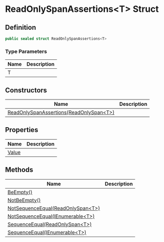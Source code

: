 # ReadOnlySpanAssertions&lt;T&gt; Struct
## Definition

```c#
public sealed struct ReadOnlySpanAssertions<T>
```

### Type Parameters

| Name | Description |
| ---- | ----------- |
| T |  |

## Constructors

| Name | Description |
| ---- | ----------- |
| [ReadOnlySpanAssertions(ReadOnlySpan&lt;T&gt;)](MrKWatkins.Assertions.ReadOnlySpanAssertions-1.-ctor.md) |  |

## Properties

| Name | Description |
| ---- | ----------- |
| [Value](MrKWatkins.Assertions.ReadOnlySpanAssertions-1.Value.md) |  |

## Methods

| Name | Description |
| ---- | ----------- |
| [BeEmpty()](MrKWatkins.Assertions.ReadOnlySpanAssertions-1.BeEmpty.md) |  |
| [NotBeEmpty()](MrKWatkins.Assertions.ReadOnlySpanAssertions-1.NotBeEmpty.md) |  |
| [NotSequenceEqual(ReadOnlySpan&lt;T&gt;)](MrKWatkins.Assertions.ReadOnlySpanAssertions-1.NotSequenceEqual.md#mrkwatkins-assertions-readonlyspanassertions-1-notsequenceequal(system-readonlyspan((-0)))) |  |
| [NotSequenceEqual(IEnumerable&lt;T&gt;)](MrKWatkins.Assertions.ReadOnlySpanAssertions-1.NotSequenceEqual.md#mrkwatkins-assertions-readonlyspanassertions-1-notsequenceequal(system-collections-generic-ienumerable((-0)))) |  |
| [SequenceEqual(ReadOnlySpan&lt;T&gt;)](MrKWatkins.Assertions.ReadOnlySpanAssertions-1.SequenceEqual.md#mrkwatkins-assertions-readonlyspanassertions-1-sequenceequal(system-readonlyspan((-0)))) |  |
| [SequenceEqual(IEnumerable&lt;T&gt;)](MrKWatkins.Assertions.ReadOnlySpanAssertions-1.SequenceEqual.md#mrkwatkins-assertions-readonlyspanassertions-1-sequenceequal(system-collections-generic-ienumerable((-0)))) |  |

